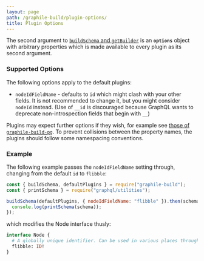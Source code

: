 ```yaml
---
layout: page
path: /graphile-build/plugin-options/
title: Plugin Options
---
```


The second argument to [`buildSchema` and `getBuilder`](/graphile-build/graphile-build/#the-graphile-build-module)
is an **`options`** object with arbitrary properties which is made available to every plugin as its second argument.

### Supported Options

The following options apply to the default plugins:

- `nodeIdFieldName` - defaults to `id` which might clash with your other
  fields. It is not recommended to change it, but you might consider `nodeId`
  instead. (Use of `__id` is discouraged because GraphQL wants to deprecate
  non-introspection fields that begin with `__`)

Plugins may expect further options if they wish, for example see [those of `graphile-build-pg`](/graphile-build-pg/settings/).
To prevent collisions between the property names, the plugins should follow some namespacing conventions.

### Example

The following example passes the
`nodeIdFieldName` setting through, changing from the default `id` to `flibble`:

<!-- source: examples/empty-schema-with-options.js -->

```js
const { buildSchema, defaultPlugins } = require("graphile-build");
const { printSchema } = require("graphql/utilities");

buildSchema(defaultPlugins, { nodeIdFieldName: "flibble" }).then(schema => {
  console.log(printSchema(schema));
});
```

which modifies the Node interface thusly:

```graphql
interface Node {
  # A globally unique identifier. Can be used in various places throughout the system to identify this single value.
  flibble: ID!
}
```
